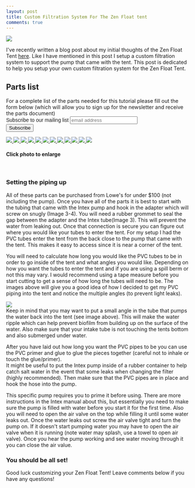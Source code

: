 ```yaml
---
layout: post
title: Custom Filtration System For The Zen Float tent
comments: true
---
```

<a href="{{ site.baseurl }}/images/Thoughts_About_ZFT/zft.jpg" data-lightbox="ZFT" title="ZFT">
    <img class="img50" src="{{ site.baseurl }}/images/Thoughts_About_ZFT/zft.jpg">
</a>

I've recently written a blog post about my initial thoughts of the Zen Float Tent <a href="{{ site.baseurl }}/2015/09/Thoughts_About_the_Zen_Float_Tent">here</a>.  Like I have mentioned in this post I setup a custom filtration system to support the pump that came with the tent.  This post is dedicated to help you setup your own custom filtration system for the Zen Float Tent.


<h2>Parts list</h2>
For a complete list of the parts needed for this tutorial please fill out the form below (which will allow you to sign up for the newsletter and receive the parts document)

<link href="//cdn-images.mailchimp.com/embedcode/slim-081711.css" rel="stylesheet" type="text/css">
<style type="text/css">
    #mc_embed_signup{ clear:left; font:14px Helvetica,Arial,sans-serif; }
	/* Add your own MailChimp form style overrides in your site stylesheet or in this style block.
	   We recommend moving this block and the preceding CSS link to the HEAD of your HTML file. */
</style>
<div id="mc_embed_signup">
<form action="//floatgeek.us11.list-manage.com/subscribe/post?u=23d4e2d4dc565ca74304ccf58&amp;id=3fe45437f2" method="post" id="mc-embedded-subscribe-form" name="mc-embedded-subscribe-form" class="validate" target="_blank" novalidate>
    <div id="mc_embed_signup_scroll">
	<label for="mce-EMAIL">Subscribe to our mailing list</label>
	<input type="email" value="" name="EMAIL" class="email" id="mce-EMAIL" placeholder="email address" required>
    <div style="position: absolute; left: -5000px;"><input type="text" name="b_23d4e2d4dc565ca74304ccf58_3fe45437f2" tabindex="-1" value=""></div>
    <div class="clear"><input type="submit" value="Subscribe" name="subscribe" id="mc-embedded-subscribe" class="button"></div>
    </div>
</form>
</div>


<a href="{{ site.baseurl }}/images/custom_filter/img_7046.jpg" data-lightbox="gallery2" title="Tube">
    <img class="img50" src="{{ site.baseurl }}/images/custom_filter/img_7046.jpg">
</a>
<a href="{{ site.baseurl }}/images/custom_filter/img_7059.jpg" data-lightbox="gallery2" title="Parts">
    <img class="img50" src="{{ site.baseurl }}/images/custom_filter/img_7059.jpg">
</a>
<a href="{{ site.baseurl }}/images/custom_filter/img_7060.jpg" data-lightbox="gallery2" title="Rubber insert">
    <img class="img50" src="{{ site.baseurl }}/images/custom_filter/img_7060.jpg">
</a>
<a href="{{ site.baseurl }}/images/custom_filter/img_7062.jpg" data-lightbox="gallery2" title="Size Converter">
    <img class="img50" src="{{ site.baseurl }}/images/custom_filter/img_7062.jpg">
</a>
<a href="{{ site.baseurl }}/images/custom_filter/img_7063.jpg" data-lightbox="gallery2" title="Tube">
    <img class="img50" src="{{ site.baseurl }}/images/custom_filter/img_7063.jpg">
</a>
<a href="{{ site.baseurl }}/images/custom_filter/img_7064.jpg" data-lightbox="gallery2" title="Cutting PVC">
    <img class="img50" src="{{ site.baseurl }}/images/custom_filter/img_7064.jpg">
</a>
<a href="{{ site.baseurl }}/images/custom_filter/img_7066.jpg" data-lightbox="gallery2" title="Connecting PVC">
    <img class="img50" src="{{ site.baseurl }}/images/custom_filter/img_7066.jpg">
</a>
<a href="{{ site.baseurl }}/images/custom_filter/img_7067.jpg" data-lightbox="gallery2" title="Connecting PVC #2">
    <img class="img50" src="{{ site.baseurl }}/images/custom_filter/img_7067.jpg">
</a>
<a href="{{ site.baseurl }}/images/custom_filter/img_7068.jpg" data-lightbox="gallery2" title="Angle of pipe view">
    <img class="img50" src="{{ site.baseurl }}/images/custom_filter/img_7068.jpg">
</a>
<a href="{{ site.baseurl }}/images/custom_filter/img_7071.jpg" data-lightbox="gallery2" title="Hooking it into tent">
    <img class="img50" src="{{ site.baseurl }}/images/custom_filter/img_7071.jpg">
</a>
<a href="{{ site.baseurl }}/images/custom_filter/img_7072.jpg" data-lightbox="gallery2" title="Finishing touches">
    <img class="img50" src="{{ site.baseurl }}/images/custom_filter/img_7072.jpg">
</a>
<a href="{{ site.baseurl }}/images/custom_filter/img_7073.jpg" data-lightbox="gallery2" title="Pump view">
    <img class="img50" src="{{ site.baseurl }}/images/custom_filter/img_7073.jpg">
</a>

<h4>Click photo to enlarge</h4>
<br>

<h3>Setting the piping up</h3>
All of these parts can be purchased from Lowe's for under $100 (not including the pump).  Once you have all of the parts it is best to start with the tubing that came with the Intex pump and hook in the adapter which will screw on snugly (Image 3-4). You will need a rubber grommet to seal the gap between the adapter and the Intex tube(Image 3).  This will prevent the water from leaking out.  Once that connection is secure you can figure out where you would like your tubes to enter the tent.  For my setup I had the PVC tubes enter the tent from the back close to the pump that came with the tent.  This makes it easy to access since it is near a corner of the tent.

You will need to calculate how long you would like the PVC tubes to be in order to go inside of the tent and what angles you would like.  Depending on how you want the tubes to enter the tent and if you are using a spill berm or not this may vary.  I would recommend using a tape measure before you start cutting to get a sense of how long the tubes will need to be.  The images above will give you a good idea of how I decided to get my PVC piping into the tent and notice the multiple angles (to prevent light leaks).  

<a href="{{ site.baseurl }}/images/custom_filter/img_7068.jpg" data-lightbox="gallery2" title="Angled pipe">
    <img class="img50" src="{{ site.baseurl }}/images/custom_filter/img_7068.jpg">
</a>
<br>
Keep in mind that you may want to put a small angle in the tube that pumps the water back into the tent (see image above). This will make the water ripple which can help prevent biofilm from building up on the surface of the water.  Also make sure that your intake tube is not touching the tents bottom and also submerged under water.  

After you have laid out how long you want the PVC pipes to be you can use the PVC primer and glue to glue the pieces together (careful not to inhale or touch the glue/primer).  
It might be useful to put the Intex pump inside of a rubber container to help catch salt water in the event that some leaks when changing the filter (highly recommended).  Then make sure that the PVC pipes are in place and hook the hose into the pump.  

This specific pump requires you to prime it before using. There are more instructions in the Intex manual about this, but essentially you need to make sure the pump is filled with water before you start it for the first time.  Also you will need to open the air valve on the top while filling it until some water leaks out.  Once the water leaks out screw the air valve tight and turn the pump on.  If it doesn't start pumping water you may have to open the air valve when it is running (note water may splash, use a towel to open air valve).  Once you hear the pump working and see water moving through it you can close the air value.  

<h3>You should be all set!</h3>

Good luck customizing your Zen Float Tent!  Leave comments below if you have any questions!
